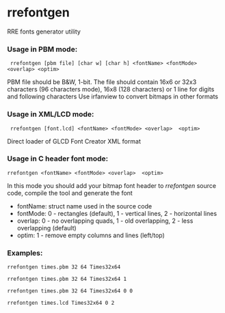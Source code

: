 # rrefontgen
RRE fonts generator utility

### Usage in PBM mode:
   ` rrefontgen [pbm file] [char w] [char h] <fontName> <fontMode> <overlap> <optim>`
  
  PBM file should be B&W, 1-bit. The file should contain 16x6 or 32x3 characters (96 characters mode), 16x8 (128 characters) or 1 line for digits and following characters
  Use irfanview to convert bitmaps in other formats
  
### Usage in XML/LCD mode:
   ` rrefontgen [font.lcd] <fontName> <fontMode> <overlap>  <optim>`
  
  Direct loader of GLCD Font Creator XML format
  
### Usage in C header font mode:

   `rrefontgen <fontName> <fontMode> <overlap>  <optim>`
  
  In this mode you should add your bitmap font header to *rrefontgen* source code, compile the tool and generate the font
  
- fontName: struct name used in the source code
- fontMode: 0 - rectangles (default), 1 - vertical lines, 2 - horizontal lines
- overlap:  0 - no overlapping quads, 1 - old overlapping, 2 - less overlapping (default)
- optim:    1 - remove empty columns and lines (left/top)

### Examples: ###
   `rrefontgen times.pbm 32 64 Times32x64`
   
   `rrefontgen times.pbm 32 64 Times32x64 1`
   
   `rrefontgen times.pbm 32 64 Times32x64 0 0`
   
   `rrefontgen times.lcd Times32x64 0 2`
